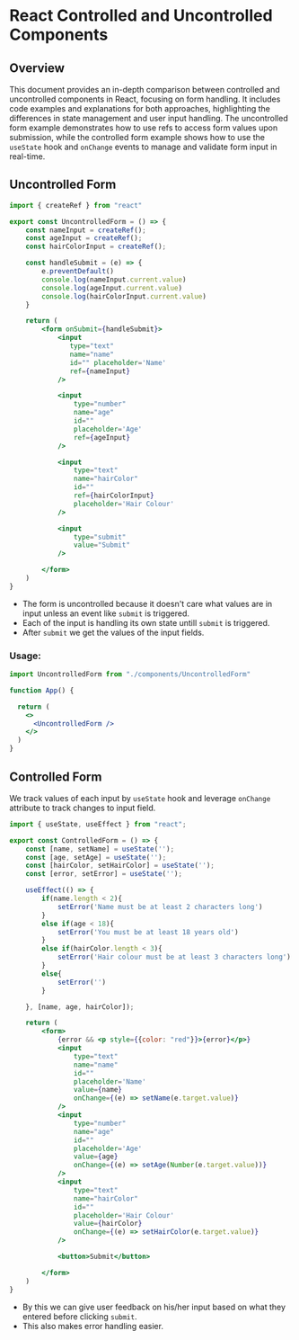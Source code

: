 # React Controlled and Uncontrolled Components

## Overview
This document provides an in-depth comparison between controlled and uncontrolled components in React, focusing on form handling. It includes code examples and explanations for both approaches, highlighting the differences in state management and user input handling. The uncontrolled form example demonstrates how to use refs to access form values upon submission, while the controlled form example shows how to use the `useState` hook and `onChange` events to manage and validate form input in real-time.

## Uncontrolled Form

```jsx
import { createRef } from "react"

export const UncontrolledForm = () => {
    const nameInput = createRef();
    const ageInput = createRef();
    const hairColorInput = createRef();

    const handleSubmit = (e) => {
        e.preventDefault()
        console.log(nameInput.current.value)
        console.log(ageInput.current.value)
        console.log(hairColorInput.current.value)
    }

    return (
        <form onSubmit={handleSubmit}>
            <input 
               type="text" 
               name="name" 
               id="" placeholder='Name' 
               ref={nameInput}
            />

            <input 
                type="number" 
                name="age" 
                id="" 
                placeholder='Age' 
                ref={ageInput} 
            />

            <input 
                type="text" 
                name="hairColor" 
                id="" 
                ref={hairColorInput} 
                placeholder='Hair Colour' 
            />

            <input 
                type="submit" 
                value="Submit" 
            />

        </form>
    )
}
```
- The form is uncontrolled because it doesn't care what values are in input unless an event like `submit` is triggered.
- Each of the input is handling its own state untill `submit` is triggered.
- After `submit` we get the values of the input fields.

### Usage:

```jsx
import UncontrolledForm from "./components/UncontrolledForm"

function App() {

  return (
    <>
      <UncontrolledForm />
    </>
  )
}
```

## Controlled Form
We track values of each input by `useState` hook and leverage `onChange` attribute to track changes to input field.

```jsx
import { useState, useEffect } from "react";

export const ControlledForm = () => {
    const [name, setName] = useState('');
    const [age, setAge] = useState('');
    const [hairColor, setHairColor] = useState('');
    const [error, setError] = useState('');

    useEffect(() => {
        if(name.length < 2){
            setError('Name must be at least 2 characters long')
        }
        else if(age < 18){
            setError('You must be at least 18 years old')
        }
        else if(hairColor.length < 3){
            setError('Hair colour must be at least 3 characters long')
        }
        else{
            setError('')
        }

    }, [name, age, hairColor]);

    return (
        <form>
            {error && <p style={{color: "red"}}>{error}</p>}
            <input 
                type="text" 
                name="name" 
                id="" 
                placeholder='Name' 
                value={name} 
                onChange={(e) => setName(e.target.value)} 
            />
            <input 
                type="number" 
                name="age" 
                id="" 
                placeholder='Age' 
                value={age} 
                onChange={(e) => setAge(Number(e.target.value))} 
            />
            <input 
                type="text" 
                name="hairColor" 
                id="" 
                placeholder='Hair Colour' 
                value={hairColor} 
                onChange={(e) => setHairColor(e.target.value)} 
            />

            <button>Submit</button>

        </form>
    )
}
```
- By this we can give user feedback on his/her input based on what they entered before clicking `submit`.
- This also makes error handling easier.